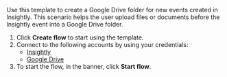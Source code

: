 Use this template to create a Google Drive folder for new events created in Insightly. This scenario helps the user upload files or documents before the Insightly event into a Google Drive folder.

1. Click **Create flow** to start using the template.
2. Connect to the following accounts by using your credentials:
   - [Insightly](https://www.ibm.com/docs/en/app-connect/containers_cd?topic=apps-insightly)
   - [Google Drive](https://www.ibm.com/docs/en/app-connect/containers_cd?topic=apps-google-drive)
3. To start the flow, in the banner, click **Start flow**.